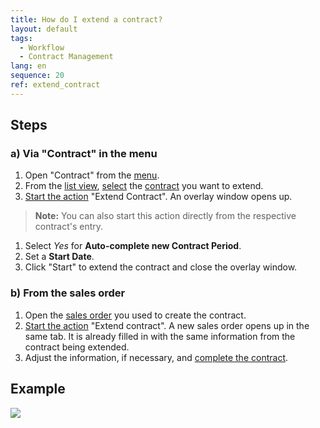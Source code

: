 ```yaml
---
title: How do I extend a contract?
layout: default
tags:
  - Workflow
  - Contract Management
lang: en
sequence: 20
ref: extend_contract
---
```


## Steps

### a) Via "Contract" in the menu
1. Open "Contract" from the [menu](Menu).
1. From the [list view](ViewModes#list-view), [select](RecordSelection) the [contract](Create_subscription_contract) you want to extend.
1. [Start the action](StartAction#actions-menu) "Extend Contract". An overlay window opens up.
 >**Note:** You can also start this action directly from the respective contract's entry.

1. Select *Yes* for **Auto-complete new Contract Period**.
1. Set a **Start Date**.
1. Click "Start" to extend the contract and close the overlay window.

### b) From the sales order
1. Open the [sales order](Menu) you used to create the contract.
1. [Start the action](StartAction#actions-menu) "Extend contract". A new sales order opens up in the same tab. It is already filled in with the same information from the contract being extended.
1. Adjust the information, if necessary, and [complete the contract](DocumentProcessingComplete).

## Example
![](assets/Extend_contract.gif)
